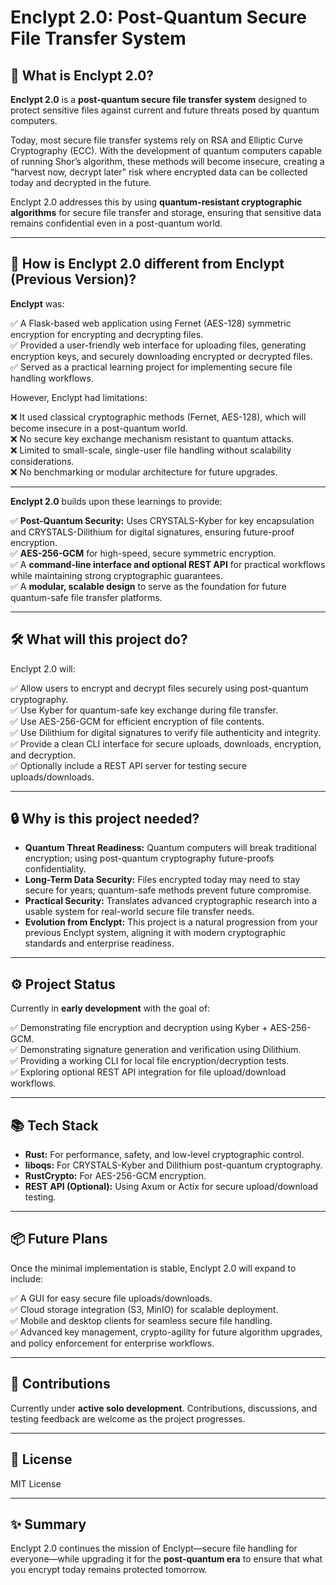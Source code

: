 # Enclypt 2.0: Post-Quantum Secure File Transfer System

## 🚀 What is Enclypt 2.0?

**Enclypt 2.0** is a **post-quantum secure file transfer system** designed to protect sensitive files against current and future threats posed by quantum computers.

Today, most secure file transfer systems rely on RSA and Elliptic Curve Cryptography (ECC). With the development of quantum computers capable of running Shor’s algorithm, these methods will become insecure, creating a “harvest now, decrypt later” risk where encrypted data can be collected today and decrypted in the future.

Enclypt 2.0 addresses this by using **quantum-resistant cryptographic algorithms** for secure file transfer and storage, ensuring that sensitive data remains confidential even in a post-quantum world.

---

## 🔄 How is Enclypt 2.0 different from Enclypt (Previous Version)?

**Enclypt** was:

✅ A Flask-based web application using Fernet (AES-128) symmetric encryption for encrypting and decrypting files.  
✅ Provided a user-friendly web interface for uploading files, generating encryption keys, and securely downloading encrypted or decrypted files.  
✅ Served as a practical learning project for implementing secure file handling workflows.

However, Enclypt had limitations:

❌ It used classical cryptographic methods (Fernet, AES-128), which will become insecure in a post-quantum world.  
❌ No secure key exchange mechanism resistant to quantum attacks.  
❌ Limited to small-scale, single-user file handling without scalability considerations.  
❌ No benchmarking or modular architecture for future upgrades.

---

**Enclypt 2.0** builds upon these learnings to provide:

✅ **Post-Quantum Security:** Uses CRYSTALS-Kyber for key encapsulation and CRYSTALS-Dilithium for digital signatures, ensuring future-proof encryption.  
✅ **AES-256-GCM** for high-speed, secure symmetric encryption.  
✅ A **command-line interface and optional REST API** for practical workflows while maintaining strong cryptographic guarantees.  
✅ A **modular, scalable design** to serve as the foundation for future quantum-safe file transfer platforms.

---

## 🛠 What will this project do?

Enclypt 2.0 will:

✅ Allow users to encrypt and decrypt files securely using post-quantum cryptography.  
✅ Use Kyber for quantum-safe key exchange during file transfer.  
✅ Use AES-256-GCM for efficient encryption of file contents.  
✅ Use Dilithium for digital signatures to verify file authenticity and integrity.  
✅ Provide a clean CLI interface for secure uploads, downloads, encryption, and decryption.  
✅ Optionally include a REST API server for testing secure uploads/downloads.

---

## 🔒 Why is this project needed?

- **Quantum Threat Readiness:** Quantum computers will break traditional encryption; using post-quantum cryptography future-proofs confidentiality.  
- **Long-Term Data Security:** Files encrypted today may need to stay secure for years; quantum-safe methods prevent future compromise.  
- **Practical Security:** Translates advanced cryptographic research into a usable system for real-world secure file transfer needs.  
- **Evolution from Enclypt:** This project is a natural progression from your previous Enclypt system, aligning it with modern cryptographic standards and enterprise readiness.

---

## ⚙️ Project Status

Currently in **early development** with the goal of:

✅ Demonstrating file encryption and decryption using Kyber + AES-256-GCM.  
✅ Demonstrating signature generation and verification using Dilithium.  
✅ Providing a working CLI for local file encryption/decryption tests.  
✅ Exploring optional REST API integration for file upload/download workflows.

---

## 📚 Tech Stack

- **Rust:** For performance, safety, and low-level cryptographic control.  
- **liboqs:** For CRYSTALS-Kyber and Dilithium post-quantum cryptography.  
- **RustCrypto:** For AES-256-GCM encryption.  
- **REST API (Optional):** Using Axum or Actix for secure upload/download testing.

---

## 📦 Future Plans

Once the minimal implementation is stable, Enclypt 2.0 will expand to include:

✅ A GUI for easy secure file uploads/downloads.  
✅ Cloud storage integration (S3, MinIO) for scalable deployment.  
✅ Mobile and desktop clients for seamless secure file handling.  
✅ Advanced key management, crypto-agility for future algorithm upgrades, and policy enforcement for enterprise workflows.

---

## 🤝 Contributions

Currently under **active solo development**. Contributions, discussions, and testing feedback are welcome as the project progresses.

---

## 📝 License

MIT License

---

## ✨ Summary

Enclypt 2.0 continues the mission of Enclypt—secure file handling for everyone—while upgrading it for the **post-quantum era** to ensure that what you encrypt today remains protected tomorrow.
